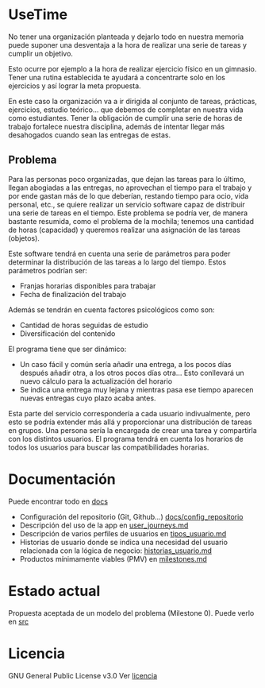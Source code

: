 # UseTime
No tener una organización planteada y dejarlo todo en nuestra memoria puede suponer
una desventaja a la hora de realizar una serie de tareas y cumplir un objetivo.

Esto ocurre por ejemplo a la hora de realizar ejercicio físico en un gimnasio. Tener
una rutina establecida te ayudará a concentrarte solo en los ejercicios y así
lograr la meta propuesta.

En este caso la organización va a ir dirigida al conjunto de tareas, prácticas, ejercicios,
estudio teórico... que debemos de completar en nuestra vida como estudiantes. Tener la obligación
de cumplir una serie de horas de trabajo fortalece nuestra disciplina, además de intentar
llegar más desahogados cuando sean las entregas de estas.

## Problema
Para las personas poco organizadas, que dejan las tareas para lo último, 
llegan abogiadas a las entregas, no aprovechan el tiempo para el trabajo
y por ende gastan más de lo que deberían, restando tiempo para ocio,
vida personal, etc., se quiere realizar un servicio software capaz
de distribuir una serie de tareas en el tiempo. Este problema se podría ver,
de manera bastante resumida, como el problema de la mochila; tenemos una cantidad
de horas (capacidad) y queremos realizar una asignación de las tareas
(objetos).

Este software tendrá en cuenta una serie de parámetros para poder determinar
la distribución de las tareas a lo largo del tiempo. Estos parámetros podrían ser:
* Franjas horarias disponibles para trabajar
* Fecha de finalización del trabajo


Además se tendrán en cuenta factores psicológicos como son:
* Cantidad de horas seguidas de estudio
* Diversificación del contenido



El programa tiene que ser dinámico:
* Un caso fácil y común sería añadir una entrega, a los pocos días después añadir
otra, a los otros pocos días otra... Esto conllevará un nuevo cálculo para la actualización
del horario
* Se indica una entrega muy lejana y mientras pasa ese tiempo aparecen nuevas entregas
cuyo plazo acaba antes.


Esta parte del servicio correspondería a cada usuario indivualmente, pero esto se podría
extender más allá y proporcionar una distribución de tareas en grupos. Una persona
sería la encargada de crear una tarea y compartirla con los distintos usuarios. El programa
tendrá en cuenta los horarios de todos los usuarios para buscar las compatibilidades
horarias.



# Documentación
Puede encontrar todo en [docs](docs)

* Configuración del repositorio (Git, Github...) [docs/config_repositorio](docs/config_repositorio)
* Descripción del uso de la app en [user_journeys.md](docs/user_journeys.md)
* Descripción de varios perfiles de usuarios en [tipos_usuario.md](docs/tipos_usuario.md)
* Historias de usuario donde se indica una necesidad del usuario relacionada con la lógica de negocio: [historias_usuario.md](docs/historias_usuario.md)
* Productos mínimamente viables (PMV) en [milestones.md](docs/milestones.md)

# Estado actual
Propuesta aceptada de un modelo del problema (Milestone 0). Puede verlo en [src](src)

# Licencia
GNU General Public License v3.0
Ver [licencia](https://github.com/JoseCarlosJC/UseTime/blob/main/LICENSE)
